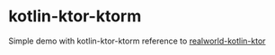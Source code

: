 # kotlin-ktor-ktorm

Simple demo with kotlin-ktor-ktorm reference
to [realworld-kotlin-ktor](https://github.com/dragneelfps/realworld-kotlin-ktor)
